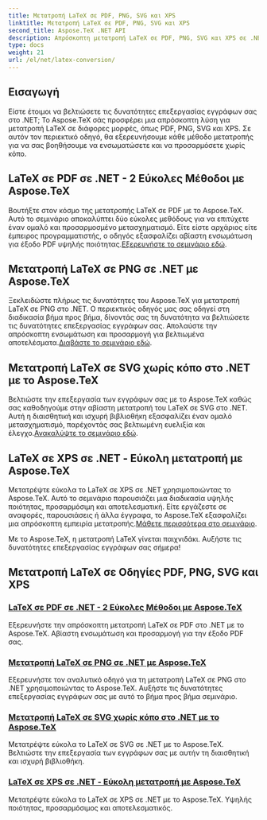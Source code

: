 ```yaml
---
title: Μετατροπή LaTeX σε PDF, PNG, SVG και XPS
linktitle: Μετατροπή LaTeX σε PDF, PNG, SVG και XPS
second_title: Aspose.TeX .NET API
description: Απρόσκοπτη μετατροπή LaTeX σε PDF, PNG, SVG και XPS σε .NET με Aspose.TeX. Αβίαστη ενσωμάτωση για προσαρμοσμένη, υψηλής ποιότητας έξοδο PDF.
type: docs
weight: 21
url: /el/net/latex-conversion/
---
```

## Εισαγωγή

Είστε έτοιμοι να βελτιώσετε τις δυνατότητες επεξεργασίας εγγράφων σας στο .NET; Το Aspose.TeX σάς προσφέρει μια απρόσκοπτη λύση για μετατροπή LaTeX σε διάφορες μορφές, όπως PDF, PNG, SVG και XPS. Σε αυτόν τον περιεκτικό οδηγό, θα εξερευνήσουμε κάθε μέθοδο μετατροπής για να σας βοηθήσουμε να ενσωματώσετε και να προσαρμόσετε χωρίς κόπο.

## LaTeX σε PDF σε .NET - 2 Εύκολες Μέθοδοι με Aspose.TeX

 Βουτήξτε στον κόσμο της μετατροπής LaTeX σε PDF με το Aspose.TeX. Αυτό το σεμινάριο αποκαλύπτει δύο εύκολες μεθόδους για να επιτύχετε έναν ομαλό και προσαρμοσμένο μετασχηματισμό. Είτε είστε αρχάριος είτε έμπειρος προγραμματιστής, ο οδηγός εξασφαλίζει αβίαστη ενσωμάτωση για έξοδο PDF υψηλής ποιότητας.[Εξερευνήστε το σεμινάριο εδώ](./to-pdf/).

## Μετατροπή LaTeX σε PNG σε .NET με Aspose.TeX

 Ξεκλειδώστε πλήρως τις δυνατότητες του Aspose.TeX για μετατροπή LaTeX σε PNG στο .NET. Ο περιεκτικός οδηγός μας σας οδηγεί στη διαδικασία βήμα προς βήμα, δίνοντάς σας τη δυνατότητα να βελτιώσετε τις δυνατότητες επεξεργασίας εγγράφων σας. Απολαύστε την απρόσκοπτη ενσωμάτωση και προσαρμογή για βελτιωμένα αποτελέσματα.[Διαβάστε το σεμινάριο εδώ](./to-png/).

## Μετατροπή LaTeX σε SVG χωρίς κόπο στο .NET με το Aspose.TeX

 Βελτιώστε την επεξεργασία των εγγράφων σας με το Aspose.TeX καθώς σας καθοδηγούμε στην αβίαστη μετατροπή του LaTeX σε SVG στο .NET. Αυτή η διαισθητική και ισχυρή βιβλιοθήκη εξασφαλίζει έναν ομαλό μετασχηματισμό, παρέχοντάς σας βελτιωμένη ευελιξία και έλεγχο.[Ανακαλύψτε το σεμινάριο εδώ](./to-svg/).

## LaTeX σε XPS σε .NET - Εύκολη μετατροπή με Aspose.TeX

 Μετατρέψτε εύκολα το LaTeX σε XPS σε .NET χρησιμοποιώντας το Aspose.TeX. Αυτό το σεμινάριο παρουσιάζει μια διαδικασία υψηλής ποιότητας, προσαρμόσιμη και αποτελεσματική. Είτε εργάζεστε σε αναφορές, παρουσιάσεις ή άλλα έγγραφα, το Aspose.TeX εξασφαλίζει μια απρόσκοπτη εμπειρία μετατροπής.[Μάθετε περισσότερα στο σεμινάριο](./to-xps/).

Με το Aspose.TeX, η μετατροπή LaTeX γίνεται παιχνιδάκι. Αυξήστε τις δυνατότητες επεξεργασίας εγγράφων σας σήμερα!
## Μετατροπή LaTeX σε Οδηγίες PDF, PNG, SVG και XPS
### [LaTeX σε PDF σε .NET - 2 Εύκολες Μέθοδοι με Aspose.TeX](./to-pdf/)
Εξερευνήστε την απρόσκοπτη μετατροπή LaTeX σε PDF στο .NET με το Aspose.TeX. Αβίαστη ενσωμάτωση και προσαρμογή για την έξοδο PDF σας.
### [Μετατροπή LaTeX σε PNG σε .NET με Aspose.TeX](./to-png/)
Εξερευνήστε τον αναλυτικό οδηγό για τη μετατροπή LaTeX σε PNG στο .NET χρησιμοποιώντας το Aspose.TeX. Αυξήστε τις δυνατότητες επεξεργασίας εγγράφων σας με αυτό το βήμα προς βήμα σεμινάριο.
### [Μετατροπή LaTeX σε SVG χωρίς κόπο στο .NET με το Aspose.TeX](./to-svg/)
Μετατρέψτε εύκολα το LaTeX σε SVG σε .NET με το Aspose.TeX. Βελτιώστε την επεξεργασία των εγγράφων σας με αυτήν τη διαισθητική και ισχυρή βιβλιοθήκη.
### [LaTeX σε XPS σε .NET - Εύκολη μετατροπή με Aspose.TeX](./to-xps/)
Μετατρέψτε εύκολα το LaTeX σε XPS σε .NET με το Aspose.TeX. Υψηλής ποιότητας, προσαρμόσιμος και αποτελεσματικός.